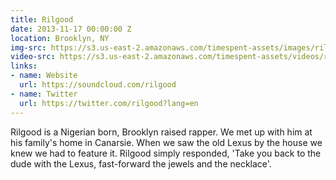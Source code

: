 ```yaml
---
title: Rilgood
date: 2013-11-17 00:00:00 Z
location: Brooklyn, NY
img-src: https://s3.us-east-2.amazonaws.com/timespent-assets/images/rilgood.png
video-src: https://s3.us-east-2.amazonaws.com/timespent-assets/videos/rilgood.mp4
links:
- name: Website
  url: https://soundcloud.com/rilgood
- name: Twitter
  url: https://twitter.com/rilgood?lang=en
---
```


Rilgood is a Nigerian born, Brooklyn raised rapper. We met up with him at his family's home in Canarsie. When we saw the old Lexus by the house we knew we had to feature it. Rilgood simply responded, 'Take you back to the dude with the Lexus, fast-forward the jewels and the necklace'.
